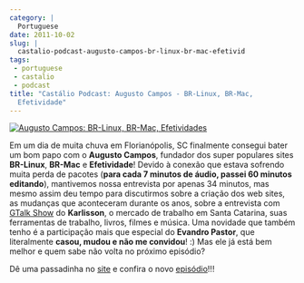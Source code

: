 ```yaml
---
category: |
  Portuguese
date: 2011-10-02
slug: |
  castalio-podcast-augusto-campos-br-linux-br-mac-efetivid
tags:
 - portuguese
 - castalio
 - podcast
title: "Castálio Podcast: Augusto Campos - BR-Linux, BR-Mac,
  Efetividade"
---
```


[![Augusto Campos: BR-Linux, BR-Mac,
Efetividades](http://www.castalio.info/wp-content/uploads/2011/10/augusto-campos.jpg)](http://www.castalio.info/wp-content/uploads/2011/10/augusto-campos.jpg)

Em um dia de muita chuva em Florianópolis, SC finalmente consegui bater
um bom papo com o **Augusto Campos**, fundador dos super populares sites
**BR-Linux**, **BR-Mac** e **Efetividade**! Devido à conexão que estava
sofrendo muita perda de pacotes (**para cada 7 minutos de áudio, passei
60 minutos editando**), mantivemos nossa entrevista por apenas 34
minutos, mas mesmo assim deu tempo para discutirmos sobre a criação dos
web sites, as mudanças que aconteceram durante os anos, sobre a
entrevista com [GTalk Show](http://hacktoon.com/?s=augusto+campos) do
**Karlisson**, o mercado de trabalho em Santa Catarina, suas ferramentas
de trabalho, livros, filmes e música. Uma novidade que também tenho é a
participação mais que especial do **Evandro Pastor**, que literalmente
**casou, mudou e não me convidou**! :) Mas ele já está bem melhor e quem
sabe não volta no próximo episódio?

Dê uma passadinha no [site](http://www.castalio.info/) e confira o novo
[episódio](http://www.castalio.info/augusto-campos-br-linux-br-mac-efetividade)!!!
